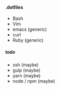 #### .dotfiles
- Bash
- Vim
- emacs (generic)
- curl
- Ruby (generic) 

##### todo
- ssh (maybe)
- gulp (maybe)
- yarn (maybe)
- node / npm (maybe)
